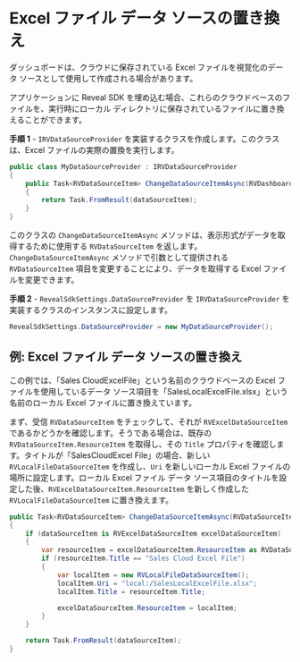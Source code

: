 # Excel ファイル データ ソースの置き換え

ダッシュボードは、クラウドに保存されている Excel ファイルを視覚化のデータ ソースとして使用して作成される場合があります。

アプリケーションに Reveal SDK を埋め込む場合、これらのクラウドベースのファイルを、実行時にローカル ディレクトリに保存されているファイルに置き換えることができます。

**手順 1** - `IRVDataSourceProvider` を実装するクラスを作成します。このクラスは、Excel ファイルの実際の置換を実行します。

```cs
public class MyDataSourceProvider : IRVDataSourceProvider
{
    public Task<RVDataSourceItem> ChangeDataSourceItemAsync(RVDashboardFilter filter, RVDataSourceItem dataSourceItem)
    {
        return Task.FromResult(dataSourceItem);
    }
}
```

このクラスの `ChangeDataSourceItemAsync` メソッドは、表示形式がデータを取得するために使用する `RVDataSourceItem` を返します。`ChangeDataSourceItemAsync` メソッドで引数として提供される `RVDataSourceItem` 項目を変更することにより、データを取得する Excel ファイルを変更できます。

**手順 2** - `RevealSdkSettings.DataSourceProvider` を `IRVDataSourceProvider` を実装するクラスのインスタンスに設定します。

```cs
RevealSdkSettings.DataSourceProvider = new MyDataSourceProvider();
```

## 例: Excel ファイル データ ソースの置き換え

この例では、「Sales CloudExcelFile」という名前のクラウドベースの Excel ファイルを使用しているデータ ソース項目を「SalesLocalExcelFile.xlsx」という名前のローカル Excel ファイルに置き換えています。

まず、受信 `RVDataSourceItem` をチェックして、それが `RVExcelDataSourceItem` であるかどうかを確認します。そうである場合は、既存の `RVDataSourceItem.ResourceItem` を取得し、その `Title` プロパティを確認します。タイトルが「SalesCloudExcel File」の場合、新しい `RVLocalFileDataSourceItem` を作成し、`Uri` を新しいローカル Excel ファイルの場所に設定します。ローカル Excel ファイル データ ソース項目のタイトルを設定した後、`RVExcelDataSourceItem.ResourceItem` を新しく作成した `RVLocalFileDataSourceItem` に置き換えます。

```cs
public Task<RVDataSourceItem> ChangeDataSourceItemAsync(RVDataSourceItem dataSourceItem)
{
    if (dataSourceItem is RVExcelDataSourceItem excelDataSourceItem)
    {
        var resourceItem = excelDataSourceItem.ResourceItem as RVDataSourceItem;
        if (resourceItem.Title == "Sales Cloud Excel File")
        {
            var localItem = new RVLocalFileDataSourceItem();
            localItem.Uri = "local:/SalesLocalExcelFile.xlsx";
            localItem.Title = resourceItem.Title;

            excelDataSourceItem.ResourceItem = localItem;
        }
    }

    return Task.FromResult(dataSourceItem);
}
```
